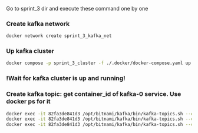 Go to sprint_3 dir and execute these command one by one

### Create kafka network
```bash
docker network create sprint_3_kafka_net
```

### Up kafka cluster
```bash
docker compose -p sprint_3_cluster -f ./.docker/docker-compose.yaml up -d
```

### !Wait for kafka cluster is up and running!

### Create kafka topic: get container_id of kafka-0 service. Use docker ps for it
```bash
docker exec -it 82fa3de841d3 /opt/bitnami/kafka/bin/kafka-topics.sh --create --topic user_messages --bootstrap-server kafka-0:9092 --partitions 3 --replication-factor 2
docker exec -it 82fa3de841d3 /opt/bitnami/kafka/bin/kafka-topics.sh --create --topic user_block_events --bootstrap-server kafka-0:9092 --partitions 3 --replication-factor 2
docker exec -it 82fa3de841d3 /opt/bitnami/kafka/bin/kafka-topics.sh --create --topic forbidden_words --bootstrap-server kafka-0:9092 --partitions 3 --replication-factor 2
```
